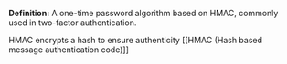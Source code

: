 **Definition:**
 A one-time password algorithm based on HMAC, commonly used in two-factor authentication.

HMAC encrypts a hash to ensure authenticity 
[[HMAC (Hash based message authentication code)]]